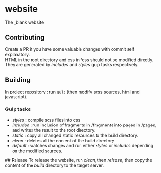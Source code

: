 # website
The \_blank website

## Contributing
Create a PR if you have some valuable changes with commit self explanatory.  
HTML in the root directory and css in /css should not be modified directly.  
They are generated by _includes_ and _styles_ gulp tasks respectively.

## Building
In project repository : run `gulp` (then modify scss sources, html and javascript).

### Gulp tasks
 - _styles_ : compile scss files into css  
 - _includes_ : run inclusion of fragments in /fragments into pages in /pages, and writes the result to the root directory.
 - _static_ : copy all changed static resources to the build directory.
 - _clean_ : deletes all the content of the build directory.
 - _default_ : watches changes and run either _styles_ or _includes_ depending on the modified sources.  

## Release
To release the website, run _clean_, then _release_, then copy the content of the _build_ directory to the target server.
